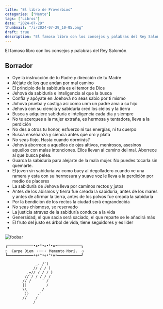```yaml
---
title: "El libro de Proverbios"
categories: ["Mente"]
tags: ["Libros"]
date: "2024-07-29"
thumbnail: "/i/2024-07-29_10-05.png"
draft: true
description: "El famoso libro con los consejos y palabras del Rey Salomón."
---
```


El famoso libro con los consejos y palabras del Rey Salomón.


## Borrador

- Oye la instrucción de tu Padre y dirección de tu Madre
- Aléjate de los que andan por mal camino
- El principio de la sabiduría es el temor de Dios
- Jehová da sabiduría e inteligencia al que la busca
- Confía y apóyate en Joehová no seas sabio por ti mismo
- Johová prueba y castiga asi como unm un padre ama a su hijo
- Jehová con su ciencia y sabiduría creó los cielos y la tierra
- Busca y adquiere sabiduría e inteligencia cada dia y siempre
- No te acerques a la mujer extraña, es hermosa y tentadora, lleva a la perdición
- No des a otros tu honor, esfuerzo ni tus energías, ni tu cuerpo
- Busca enseñanza y ciencia antes que oro y plata
- No seas flojo, Hasta cuando dormirás?
- Jehová aborrece a aquellos de ojos altivos, menirosos, asesinos aquellos con malas intenciones. Ellos llevan al camino del mal. Aborrece al que busca pelea.
- Guarda la sabiduría para alejarte de la mala mujer. No puedes tocarla sin quemarte.
- El joven sin sabiduría va como buey al degolladero cuando ve una ramera y esta con su hermosura y suave voz le lleva a la perdición por medio de placeres
- La sabiduría de Jehova lleva por caminos rectos y jutos
- Antes de los abismos y tierra fue creada la sabiduría, antes de los mares y antes de afirmar la tierra, antes de los polvos fue creada la sabiduría
- Por la bendición de los rectos la ciudad será engrandecida
- No seas chismoso, se reservado
- La justicia atravez de la sabiduría conduce a la vida
- Genersidad, el que sacia será saciado, el que reparte se le añadirá más
- El fruto del justo es árbol de vida, tiene seguidores y es lider
- 


![foobar](../../i/20240610_074059.jpg)


```text
┏━━━━━━━━━━━━•❅•°•❈•°•❅•━━━━━━━━━━━┓
❍  Carpe Diem ・┈┈・ Memento Mori.  ❍
┗━━━━━━━━━━━━•❅•°•❈•°•❅•━━━━━━━━━━━┛

              _.-/`)
             // / / )
          .=// / / / )
         //`/ / / / /
        // /     ` /
        ||         /
        \\       /
         ))    .'
        //    /
             /
```

